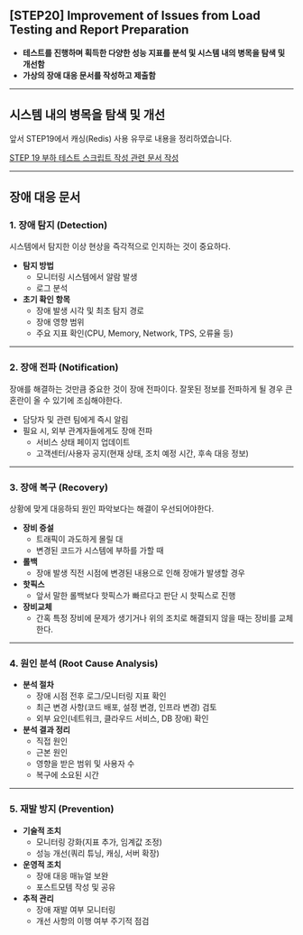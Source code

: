 ## [STEP20] Improvement of Issues from Load Testing and Report Preparation
- **테스트를 진행하며 획득한 다양한 성능 지표를 분석 및 시스템 내의 병목을 탐색 및 개선함**
- **가상의 장애 대응 문서를 작성하고 제출함**

___

## 시스템 내의 병목을 탐색 및 개선

앞서 STEP19에서 캐싱(Redis) 사용 유무로 내용을 정리하였습니다.

[STEP 19 부하 테스트 스크립트 작성 관련 문서 작성](https://github.com/jissuk/hhplus_eCommerce_java/blob/step19/docs/%5BSTEP19%5D%20Load%20Testing%20Script%20Development%20and%20Execution.md)

---

## 장애 대응 문서

### 1. 장애 탐지 (Detection)
시스템에서 탐지한 이상 현상을 즉각적으로 인지하는 것이 중요하다.
- **탐지 방법**
    - 모니터링 시스템에서 알람 발생
    - 로그 분석
- **초기 확인 항목**
    - 장애 발생 시각 및 최초 탐지 경로
    - 장애 영향 범위
    - 주요 지표 확인(CPU, Memory, Network, TPS, 오류율 등)

---

### 2. 장애 전파 (Notification)
장애를 해결하는 것만큼 중요한 것이 장애 전파이다. 잘못된 정보를 전파하게 될 경우 큰 혼란이 올 수 있기에 조심해야한다.
- 담당자 및 관련 팀에게 즉시 알림
- 필요 시, 외부 관계자들에게도 장애 전파
  - 서비스 상태 페이지 업데이트
  - 고객센터/사용자 공지(현재 상태, 조치 예정 시간, 후속 대응 정보)

---

### 3. 장애 복구 (Recovery)
상황에 맞게 대응하되 원인 파악보다는 해결이 우선되어야한다.
- **장비 증설**
    - 트래픽이 과도하게 몰릴 대
    - 변경된 코드가 시스템에 부하를 가할 때
- **롤백**
    - 장애 발생 직전 시점에 변경된 내용으로 인해 장애가 발생할 경우
- **핫픽스**
  - 앞서 말한 롤백보다 핫픽스가 빠르다고 판단 시 핫픽스로 진행
- **장비교체**
  - 간혹 특정 장비에 문제가 생기거나 위의 조치로 해결되지 않을 때는 장비를 교체한다.

---

### 4. 원인 분석 (Root Cause Analysis)
- **분석 절차**
    - 장애 시점 전후 로그/모니터링 지표 확인
    - 최근 변경 사항(코드 배포, 설정 변경, 인프라 변경) 검토
    - 외부 요인(네트워크, 클라우드 서비스, DB 장애) 확인
- **분석 결과 정리**
    - 직접 원인
    - 근본 원인
    - 영향을 받은 범위 및 사용자 수
    - 복구에 소요된 시간

---

### 5. 재발 방지 (Prevention)
- **기술적 조치**
    - 모니터링 강화(지표 추가, 임계값 조정)
    - 성능 개선(쿼리 튜닝, 캐싱, 서버 확장)
- **운영적 조치**
    - 장애 대응 매뉴얼 보완
    - 포스트모템 작성 및 공유
- **추적 관리**
    - 장애 재발 여부 모니터링
    - 개선 사항의 이행 여부 주기적 점검


